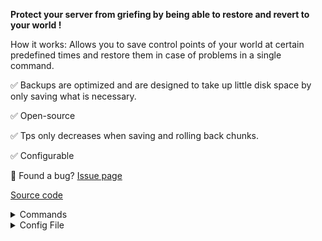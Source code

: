 **Protect your server from griefing by being able to restore and revert to your world !**

How it works: Allows you to save control points of your world at certain predefined times and restore them in case of problems in a single command.

✅ Backups are optimized and are designed to take up little disk space by only saving what is necessary.

✅ Open-source

✅ Tps only decreases when saving and rolling back chunks.

✅ Configurable

🐛 Found a bug? [Issue page](https://github.com/Totgocpro/GriefRollback/issues)

[Source code](https://github.com/Totgocpro/GriefRollback)


<details>
<summary>Commands</summary>

- griefrollback save → Perform a world backup
- griefrollback task [info/join] → Get current task info or ask the plugin to set itself as the task executor (used to get real-time progress).
- griefrollback rollback [time] → Restores the world as it was [time] ago (it will restore the nearest backup).
- griefrollback version → View all saved versions of the world and allow them to be restored quickly

</details>


<details>
<summary>Config File</summary>

#This is the main configuration file for GriefRollback

#If Auto-checkpoint is equal true, a schedule start and the world will be save at a defined tick interval.
AutoCheckpoint: true
#The time interval in ticks where all modified chunks will be saved (Too low a number can greatly impact server performance) (https://codepen.io/mrjohndoe69/pen/ExPZpNb)
AutoCheckpointInterval: 72000
#If true all auto-checkpoint task will be sent into the server console
LogAutoCheckPoint: true

#If set to true all villagers, xp, position and profession will be save (can take more time to save a chunk and more space and the Trades was not saved currently)
StoreVillagers: true

#If set to true store all items inside the Chest (can take more space to save)
StoreChestContent: true

</details>